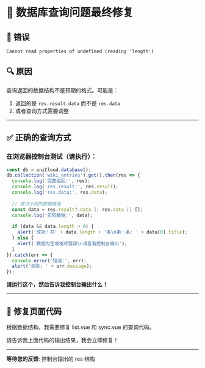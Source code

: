 # 🔧 数据库查询问题最终修复

## 🐛 错误

```
Cannot read properties of undefined (reading 'length')
```

## 🔍 原因

查询返回的数据结构不是预期的格式。可能是：
1. 返回的是 `res.result.data` 而不是 `res.data`
2. 或者查询方式需要调整

---

## ✅ 正确的查询方式

### 在浏览器控制台测试（请执行）：

```javascript
const db = uniCloud.database();
db.collection('wiki_entries').get().then(res => {
  console.log('完整返回:', res);
  console.log('res.result:', res.result);
  console.log('res.data:', res.data);
  
  // 尝试不同的数据路径
  const data = res.result?.data || res.data || [];
  console.log('实际数据:', data);
  
  if (data && data.length > 0) {
    alert('成功！共' + data.length + '条\n第一条: ' + data[0].title);
  } else {
    alert('数据为空或格式错误\n请查看控制台输出');
  }
}).catch(err => {
  console.error('错误:', err);
  alert('失败: ' + err.message);
});
```

**请运行这个，然后告诉我控制台输出什么！**

---

## 🔧 修复页面代码

根据数据结构，我需要修复 list.vue 和 sync.vue 的查询代码。

请告诉我上面代码的输出结果，我会立即修复！

---

**等待您的反馈**: 控制台输出的 res 结构

